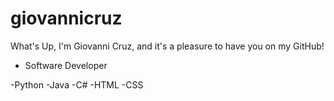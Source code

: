 # giovannicruz
What's Up, I'm Giovanni Cruz, and it's a pleasure to have you on my GitHub!


- Software Developer

  
 

 -Python -Java -C# -HTML -CSS
